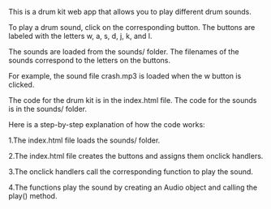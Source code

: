 This is a drum kit web app that allows you to play different drum sounds.

To play a drum sound, click on the corresponding button. The buttons are labeled with the letters w, a, s, d, j, k, and l.

The sounds are loaded from the sounds/ folder. The filenames of the sounds correspond to the letters on the buttons.

For example, the sound file crash.mp3 is loaded when the w button is clicked.

The code for the drum kit is in the index.html file. The code for the sounds is in the sounds/ folder.

Here is a step-by-step explanation of how the code works:

1.The index.html file loads the sounds/ folder.

2.The index.html file creates the buttons and assigns them onclick handlers.

3.The onclick handlers call the corresponding function to play the sound.

4.The functions play the sound by creating an Audio object and calling the play() method.
